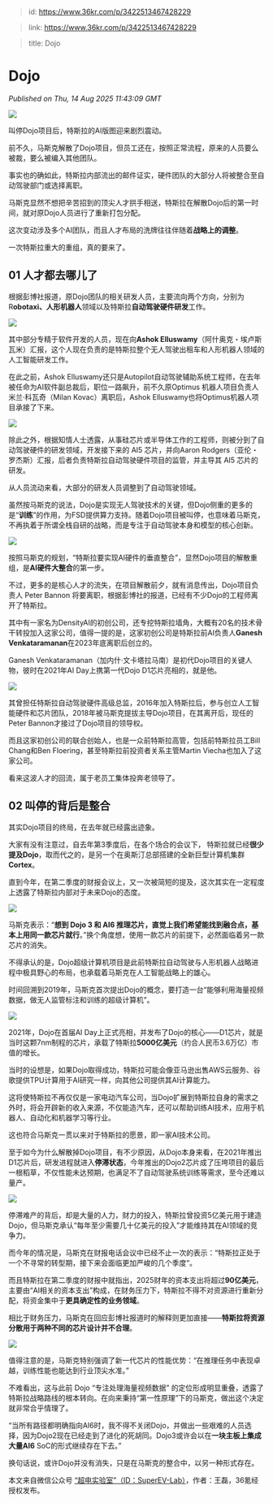 > id: https://www.36kr.com/p/3422513467428229

> link: https://www.36kr.com/p/3422513467428229

> title: Dojo

# Dojo
_Published on Thu, 14 Aug 2025 11:43:09 GMT_

![](https://img.36krcdn.com/hsossms/20250814/v2_5384fbe6601a43dfb4f185b5f22e0dee@000000_oswg64680oswg1080oswg714_img_000?x-oss-process=image/format,jpg/interlace,1)

叫停Dojo项目后，特斯拉的AI版图迎来剧烈震动。

前不久，马斯克解散了Dojo项目，但员工还在，按照正常流程，原来的人员要么被裁，要么被编入其他团队。

事实也的确如此，特斯拉内部流出的邮件证实，硬件团队的大部分人将被整合至自动驾驶部门或选择离职。

马斯克显然不想把辛苦招到的顶尖人才拱手相送，特斯拉在解散Dojo后的第一时间，就对原Dojo人员进行了重新打包分配。

这次变动涉及多个AI团队，而且人才布局的洗牌往往伴随着**战略上的调整**。

一次特斯拉重大的重组，真的要来了。

**01 人才都去哪儿了**
--------------

根据彭博社报道，原Dojo团队的相关研发人员，主要流向两个方向，分别为R**obotaxi、人形机器人**领域以及特斯拉**自动驾驶硬件研发**工作。

![](https://img.36krcdn.com/hsossms/20250814/v2_d705921c3e4143c485f3d85627bd835d@000000_oswg662381oswg1000oswg625_img_000?x-oss-process=image/format,jpg/interlace,1)

其中部分专精于软件开发的人员，现在向**Ashok Elluswamy**（阿什奥克・埃卢斯瓦米）汇报，这个人现在负责的是特斯拉整个无人驾驶出租车和人形机器人领域的人工智能研发工作。

在此之前，Ashok Elluswamy还只是Autopilot自动驾驶辅助系统工程师，在去年被任命为AI软件副总裁后，职位一路飙升，前不久原Optimus 机器人项目负责人米兰·科瓦奇（Milan Kovac）离职后，Ashok Elluswamy也将Optimus机器人项目承接了下来。

![](https://img.36krcdn.com/hsossms/20250814/v2_211abd4e76e64c9d8ca358e47ee9594d@000000_oswg215677oswg830oswg508_img_000?x-oss-process=image/format,jpg/interlace,1)

除此之外，根据知情人士透露，从事硅芯片或半导体工作的工程师，则被分到了自动驾驶硬件的研发领域，开发接下来的 AI5 芯片，并向Aaron Rodgers（亚伦・罗杰斯）汇报，后者负责特斯拉自动驾驶硬件项目的监管，并主导其 AI5 芯片的研发。

从人员流动来看，大部分的研发人员调整到了自动驾驶领域。

虽然按马斯克的说法，Dojo是实现无人驾驶技术的关键，但Dojo侧重的更多的是“**训练**”的作用，为FSD提供算力支持。随着Dojo项目被叫停，也意味着马斯克，不再执着于所谓全栈自研的战略，而是专注于自动驾驶本身和模型的核心创新。

![](https://img.36krcdn.com/hsossms/20250814/v2_1e4f72162dfe42ae87c7470a5f31ed05@000000_oswg249302oswg1080oswg597_img_000?x-oss-process=image/format,jpg/interlace,1)

按照马斯克的规划，“特斯拉要实现AI硬件的垂直整合”，显然Dojo项目的解散重组，是**AI硬件大整合**的第一步。

不过，更多的是核心人才的流失，在项目解散前夕，就有消息传出，Dojo项目负责人 Peter Bannon 将要离职，根据彭博社的报道，已经有不少Dojo的工程师离开了特斯拉。

其中有一家名为DensityAI的初创公司，还专挖特斯拉墙角，大概有20名的技术骨干转投加入这家公司，值得一提的是，这家初创公司是特斯拉前AI负责人**Ganesh Venkataramanan**在2023年底离职后创立的。

Ganesh Venkataramanan（加内什·文卡塔拉马南）是初代Dojo项目的关键人物，彼时在2021年AI Day上携第一代Dojo D1芯片亮相的，就是他。

![](https://img.36krcdn.com/hsossms/20250814/v2_42fc55d4e1b044b9b6a44a41a662fb9c@000000_oswg358319oswg1080oswg564_img_000?x-oss-process=image/format,jpg/interlace,1)

其曾担任特斯拉自动驾驶硬件高级总监，2016年加入特斯拉后，参与创立人工智能硬件和芯片团队，2018年被马斯克提拔主导Dojo项目，在其离开后，现任的Peter Bannon才接过了Dojo项目的领导权。

而且这家初创公司的联合创始人，也是一众前特斯拉高管，包括前特斯拉员工Bill Chang和Ben Floering，甚至特斯拉前投资者关系主管Martin Viecha也加入了这家公司。

看来这波人才的回流，属于老员工集体投奔老领导了。

**02 叫停的背后是整合**
---------------

其实Dojo项目的终局，在去年就已经露出迹象。

大家有没有注意过，自去年第3季度后，在各个场合的会议下， 特斯拉就已经**很少提及Dojo**，取而代之的，是另一个在奥斯汀总部搭建的全新巨型计算机集群**Cortex**。

直到今年，在第二季度的财报会议上，又一次被简短的提及，这次其实在一定程度上透露了特斯拉内部对于未来Dojo的态度。

![](https://img.36krcdn.com/hsossms/20250814/v2_cb80c64d991a4c11950cfbe6050b73bf@000000_oswg337115oswg1080oswg599_img_000?x-oss-process=image/format,jpg/interlace,1)

马斯克表示：“**想到 Dojo 3 和 AI6 推理芯片，直觉上我们希望能找到融合点，基本上用同一款芯片就行**。”换个角度想，使用一款芯片的前提下，必然面临着另一款芯片的消失。

不得承认的是，Dojo超级计算机项目是此前特斯拉自动驾驶与人形机器人战略进程中极具野心的布局，也承载着马斯克在人工智能战略上的雄心。

时间回溯到2019年，马斯克首次提出Dojo的概念，要打造一台“能够利用海量视频数据，做无人监管标注和训练的超级计算机”。

![](https://img.36krcdn.com/hsossms/20250814/v2_3c099c170650444fa07f8c085321cf2e@000000_oswg192852oswg1080oswg605_img_000?x-oss-process=image/format,jpg/interlace,1)

2021年，Dojo在首届AI Day上正式亮相，并发布了Dojo的核心——D1芯片，就是当时这颗7nm制程的芯片，承载了特斯拉**5000亿美元**（约合人民币3.6万亿）市值的增长。

当时的设想是，如果Dojo取得成功，特斯拉可能会像亚马逊出售AWS云服务、谷歌提供TPU计算用于AI研究一样，向其他公司提供其AI计算能力。 

这将使特斯拉不再仅仅是一家电动汽车公司，当Dojo扩展到特斯拉自身的需求之外时，将会开辟新的收入来源，不仅能造汽车，还可以帮助训练AI技术，应用于机器人、自动化和机器学习等行业。

这也符合马斯克一贯以来对于特斯拉的愿景，即一家AI技术公司。

至于如今为什么解散掉Dojo项目，有不少原因，从Dojo本身来看，在2021年推出D1芯片后，研发进程就进入**停滞状态**，今年推出的Dojo2芯片成了压垮项目的最后一根稻草，不仅性能未达预期，也满足不了自动驾驶系统训练等需求，至今还难以量产。

![](https://img.36krcdn.com/hsossms/20250814/v2_0667ed8da4f742929af84988864651c9@000000_oswg601759oswg1080oswg589_img_000?x-oss-process=image/format,jpg/interlace,1)

停滞难产的背后，却是大量的人力，财力的投入，特斯拉曾投资5亿美元用于建造Dojo，但马斯克承认“每年至少需要几十亿美元的投入”才能维持其在AI领域的竞争力。

而今年的情况是，马斯克在财报电话会议中已经不止一次的表示：“特斯拉正处于一个不寻常的转型期，接下来会面临更加严峻的几个季度“。

而且特斯拉在第二季度的财报中就指出，2025财年的资本支出将超过**90亿美元**，主要由“AI相关的资本支出”构成，在财务压力下，特斯拉不得不对资源进行重新分配，将资金集中于**更具确定性的业务领域**。 

相比于财务压力，马斯克在回应彭博社报道时的解释则更加直接——**特斯拉将资源分散用于两种不同的芯片设计并不合理**。

![](https://img.36krcdn.com/hsossms/20250814/v2_4fde657414b84f46851e49a97f2c1487@000000_oswg220068oswg1033oswg574_img_000?x-oss-process=image/format,jpg/interlace,1)

值得注意的是，马斯克特别强调了新一代芯片的性能优势：“在推理任务中表现卓越，训练性能也能达到行业顶尖水准。”

不难看出，这与此前 Dojo “专注处理海量视频数据” 的定位形成明显重叠，透露了特斯拉战略路线的根本转向。在向来秉持“第一性原理”下的马斯克，做出这个决定就非常合乎情理了。

“当所有路径都明确指向AI6时，我不得不关闭Dojo，并做出一些艰难的人员选择，因为Dojo2现在已经走到了进化的死胡同。Dojo3或许会以在**一块主板上集成大量AI6** SoC的形式继续存在下去。”

换句话说，或许Dojo并没有消失，只是在马斯克的整合中，以另一种形式存在。

本文来自微信公众号 [“超电实验室”（ID：SuperEV-Lab）](https://mp.weixin.qq.com/s?__biz=Mzg5MTc3NjgxNQ==&mid=2247545255&idx=1&sn=66a42e9cc592fb9e0969d76f9ae7e39e&chksm=ce8e01a069e6773007191c7872c22a88526199669d6d3bd684abb124f4542aa680a0c2da14f0&scene=0&xtrack=1#rd)，作者：王磊，36氪经授权发布。

